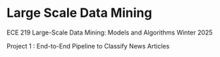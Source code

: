 # Large Scale Data Mining

ECE 219 Large-Scale Data Mining: Models and Algorithms Winter 2025

Project 1 : End-to-End Pipeline to Classify News Articles
